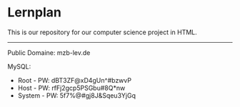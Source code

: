 # Lernplan
This is our repository for our computer science project in HTML.

-----------------------------------------------------

Public Domaine: mzb-lev.de

MySQL:
- Root - PW:    dBT3ZF@xD4gUn^#bzwvP
- Host - PW:    rfFj2gcp5PSGbu#8Q*nw
- System - PW:  5f7%@#gj8J&Sqeu3YjGq